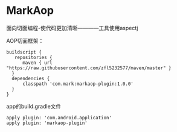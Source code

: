 # MarkAop
面向切面编程-使代码更加清晰————工具使用aspectj
  
AOP切面框架：

    buildscript {
       repositories {
          maven { url "https://raw.githubusercontent.com/zfl5232577/maven/master" }
      }
      dependencies {
          classpath 'com.mark:markaop-plugin:1.0.0'
      }
    }
    
app的build.gradle文件

    apply plugin: 'com.android.application'
    apply plugin: 'markaop-plugin'
  
  
